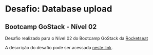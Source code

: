 # Desafio: Database upload
## Bootcamp GoStack - Nível 02

Desafio realizado para o Nível 02 do Bootcamp GoStack da [Rocketseat](https://rocketseat.com.br/)

A descrição do desafio pode ser acessada [neste link](https://github.com/Rocketseat/bootcamp-gostack-desafios/tree/master/desafio-database-upload).
